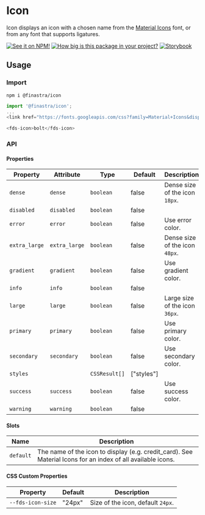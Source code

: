 # Icon

Icon displays an icon with a chosen name from the [Material Icons](https://fonts.google.com/icons) font, or from any font that supports ligatures.

[![See it on NPM!](https://img.shields.io/npm/v/@finastra/icon?style=for-the-badge)](https://www.npmjs.com/package/@finastra/icon)
[![How big is this package in your project?](https://img.shields.io/bundlephobia/minzip/@finastra/icon?style=for-the-badge)](https://bundlephobia.com/result?p=@finastra/icon')
[![Storybook](https://shields.io/badge/-Play%20with%20this%20web%20component-2a0481?logo=storybook&style=for-the-badge)](https://finastra.github.io/finastra-design-system/?path=/story/components-icon--default)

## Usage

### Import

```
npm i @finastra/icon
```

```ts
import '@finastra/icon';
...
<link href="https://fonts.googleapis.com/css?family=Material+Icons&display=block" rel="stylesheet">

<fds-icon>bolt</fds-icon>
```


### API
<!-- DOC -->
#### Properties

| Property      | Attribute     | Type          | Default    | Description                    |
|---------------|---------------|---------------|------------|--------------------------------|
| `dense`       | `dense`       | `boolean`     | false      | Dense size of the icon `18px`. |
| `disabled`    | `disabled`    | `boolean`     | false      |                                |
| `error`       | `error`       | `boolean`     | false      | Use error color.               |
| `extra_large` | `extra_large` | `boolean`     | false      | Dense size of the icon `48px`. |
| `gradient`    | `gradient`    | `boolean`     | false      | Use gradient color.            |
| `info`        | `info`        | `boolean`     | false      |                                |
| `large`       | `large`       | `boolean`     | false      | Large size of the icon `36px`. |
| `primary`     | `primary`     | `boolean`     | false      | Use primary color.             |
| `secondary`   | `secondary`   | `boolean`     | false      | Use secondary color.           |
| `styles`      |               | `CSSResult[]` | ["styles"] |                                |
| `success`     | `success`     | `boolean`     | false      | Use success color.             |
| `warning`     | `warning`     | `boolean`     | false      |                                |

#### Slots

| Name      | Description                                      |
|-----------|--------------------------------------------------|
| `default` | The name of the icon to display (e.g. credit_card). See Material Icons for an index of all available icons. |

#### CSS Custom Properties

| Property          | Default | Description                       |
|-------------------|---------|-----------------------------------|
| `--fds-icon-size` | "24px"  | Size of the icon, default `24px`. |
<!-- /DOC -->